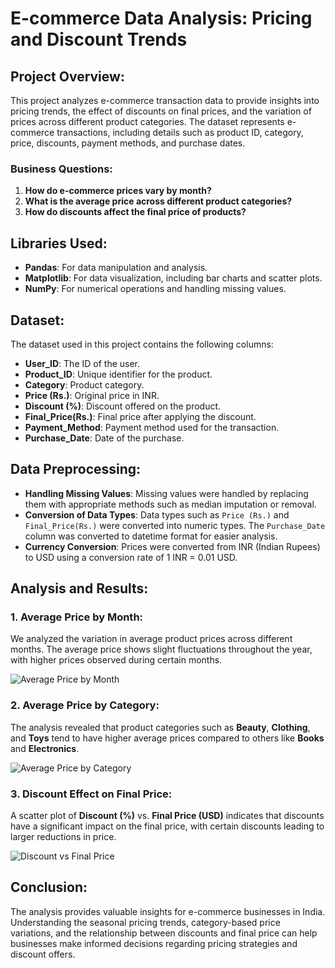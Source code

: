 # E-commerce Data Analysis: Pricing and Discount Trends

## Project Overview:
This project analyzes e-commerce transaction data to provide insights into pricing trends, the effect of discounts on final prices, and the variation of prices across different product categories. The dataset represents e-commerce transactions, including details such as product ID, category, price, discounts, payment methods, and purchase dates.

### Business Questions:
1. **How do e-commerce prices vary by month?**
2. **What is the average price across different product categories?**
3. **How do discounts affect the final price of products?**

## Libraries Used:
- **Pandas**: For data manipulation and analysis.
- **Matplotlib**: For data visualization, including bar charts and scatter plots.
- **NumPy**: For numerical operations and handling missing values.

## Dataset:
The dataset used in this project contains the following columns:
- **User_ID**: The ID of the user.
- **Product_ID**: Unique identifier for the product.
- **Category**: Product category.
- **Price (Rs.)**: Original price in INR.
- **Discount (%)**: Discount offered on the product.
- **Final_Price(Rs.)**: Final price after applying the discount.
- **Payment_Method**: Payment method used for the transaction.
- **Purchase_Date**: Date of the purchase.

## Data Preprocessing:
- **Handling Missing Values**: Missing values were handled by replacing them with appropriate methods such as median imputation or removal.
- **Conversion of Data Types**: Data types such as `Price (Rs.)` and `Final_Price(Rs.)` were converted into numeric types. The `Purchase_Date` column was converted to datetime format for easier analysis.
- **Currency Conversion**: Prices were converted from INR (Indian Rupees) to USD using a conversion rate of 1 INR = 0.01 USD.

## Analysis and Results:

### 1. Average Price by Month:
We analyzed the variation in average product prices across different months. The average price shows slight fluctuations throughout the year, with higher prices observed during certain months.

![Average Price by Month](path_to_image/avg_price_by_month.png)

### 2. Average Price by Category:
The analysis revealed that product categories such as **Beauty**, **Clothing**, and **Toys** tend to have higher average prices compared to others like **Books** and **Electronics**.

![Average Price by Category](path_to_image/avg_price_by_category.png)

### 3. Discount Effect on Final Price:
A scatter plot of **Discount (%)** vs. **Final Price (USD)** indicates that discounts have a significant impact on the final price, with certain discounts leading to larger reductions in price.

![Discount vs Final Price](path_to_image/discount_vs_final_price.png)

## Conclusion:
The analysis provides valuable insights for e-commerce businesses in India. Understanding the seasonal pricing trends, category-based price variations, and the relationship between discounts and final price can help businesses make informed decisions regarding pricing strategies and discount offers.

